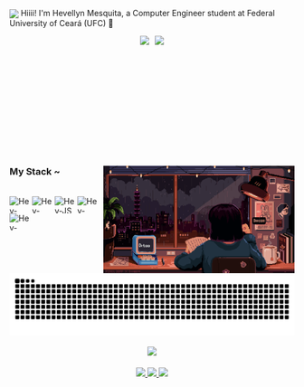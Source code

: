 <img align="center" src="https://raw.githubusercontent.com/hadesfranklyn/hadesfranklyn/master/welcome.gif" width="80px"> Hiiii! I'm Hevellyn Mesquita, a Computer Engineer student at Federal University of Ceará (UFC) 🪼
<div style="text-align: center; display: flex; justify-content: center; gap: 10px; align-items: center;">
  <img height="191px" src="https://github-readme-stats.vercel.app/api?username=hevellyn16&hide_border=true&show_icons=true&count_private=true&theme=dracula&bg_color=151515">
  <img height="191px" src="https://github-readme-activity-graph.vercel.app/graph?username=hevellyn16&theme=xcode&hide_border=true" />
</div>

#
<img align="right" alt="" height="190px" src="./src/study.gif">
<h3 align="left">My Stack ~</h3>
<div style="display: inline_block"><br>
    <img align="left" alt="Hev-CSS" height="30" width="40" src="https://cdn.jsdelivr.net/gh/devicons/devicon@latest/icons/css3/css3-original.svg"/>
    <img align="left" alt="Hev-html" height="30" width="40" src="https://cdn.jsdelivr.net/gh/devicons/devicon@latest/icons/html5/html5-original.svg"/>
    <img align="left" alt="Hev-JS" height="30" width="40" src="https://cdn.jsdelivr.net/gh/devicons/devicon@latest/icons/javascript/javascript-original.svg"/>
    <img align="left" alt="Hev-java" height="30" width="40" src="https://cdn.jsdelivr.net/gh/devicons/devicon@latest/icons/java/java-original.svg"/>
    <img align="left" alt="Hev-python" height="30" width="40" src="https://cdn.jsdelivr.net/gh/devicons/devicon@latest/icons/python/python-original.svg"/>
</div>

<picture align="center">
  <source media="(prefers-color-scheme: dark)" srcset="https://raw.githubusercontent.com/hevellyn16/hevellyn16/output/github-contribution-grid-snake-dark.svg">
  <source media="(prefers-color-scheme: light)" srcset="https://raw.githubusercontent.com/hevellyn16/hevellyn16/output/github-contribution-grid-snake-dark.svg">
  <img align="center" alt="github contribution grid snake animation" src="https://raw.githubusercontent.com/hevellyn16/hevellyn16/output/github-contribution-grid-snake.svg">
</picture>

<div align="center">
  <h4>
    <img src="https://readme-typing-svg.herokuapp.com?color=E22FE4&width=380&height=45&lines=%E2%8A%B9+Connect+with+me+%E2%8A%B9&center=true">
  </h4>
  <div>
    <a href="https://www.instagram.com/mesquita.hev/" target="_blank">
      <img src="https://img.shields.io/badge/-Instagram-%23E4405F?style=for-the-badge&logo=instagram&logoColor=white">
    </a>
    <a href="mailto:meirianehev@gmail.com">
      <img src="https://img.shields.io/badge/-Gmail-%23333?style=for-the-badge&logo=gmail&logoColor=white">
    </a>
    <a href="https://www.linkedin.com/in/hevellyn-m-07871622a" target="_blank">
      <img src="https://img.shields.io/badge/-LinkedIn-%230077B5?style=for-the-badge&logo=linkedin&logoColor=white">
    </a> 
  </div>
</div>
